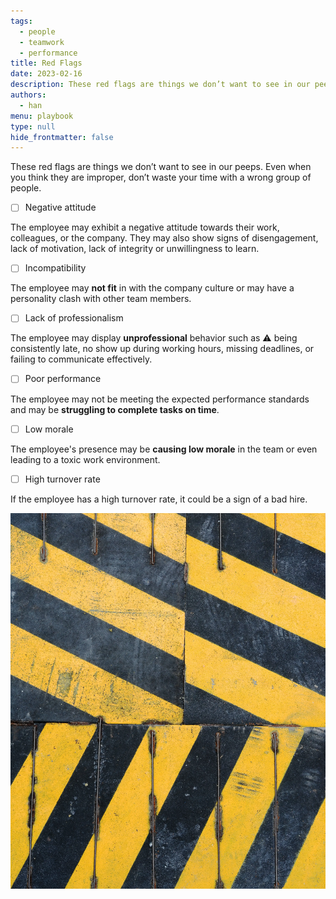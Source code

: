 ```yaml
---
tags: 
  - people
  - teamwork
  - performance
title: Red Flags
date: 2023-02-16
description: These red flags are things we don’t want to see in our peeps. Even when you think they are improper, don’t waste your time with a wrong group of people.
authors: 
  - han
menu: playbook
type: null
hide_frontmatter: false
---
```

These red flags are things we don’t want to see in our peeps. Even when you think they are improper, don’t waste your time with a wrong group of people.

- [ ] Negative attitude

The employee may exhibit a negative attitude towards their work, colleagues, or the company. They may also show signs of disengagement, lack of motivation, lack of integrity or unwillingness to learn.

- [ ] Incompatibility

The employee may **not fit** in with the company culture or may have a personality clash with other team members.

- [ ] Lack of professionalism

The employee may display **unprofessional** behavior such as ⚠️ being consistently late, no show up during working hours, missing deadlines, or failing to communicate effectively.

- [ ] Poor performance

The employee may not be meeting the expected performance standards and may be **struggling to complete tasks on time**.

- [ ] Low morale

The employee's presence may be **causing low morale** in the team or even leading to a toxic work environment.

- [ ] High turnover rate

If the employee has a high turnover rate, it could be a sign of a bad hire.

![](assets/red-flags_8e2d26f28c0d107f0b2dba0b99c0da5e_md5.webp)

